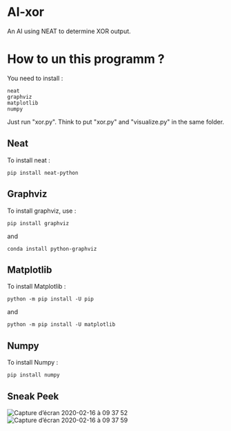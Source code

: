 # AI-xor

An AI using NEAT to determine XOR output.

# How to un this programm ? 

You need to install :

```
neat 
graphviz 
matplotlib
numpy
```

Just run "xor.py". Think to put "xor.py" and "visualize.py" in the same folder. 

## Neat 

To install neat : 

```
pip install neat-python
```

## Graphviz

To install graphviz, use : 

```
pip install graphviz
```
and
```
conda install python-graphviz
```

## Matplotlib 

To install Matplotlib : 

``` 
python -m pip install -U pip
```
and 
```
python -m pip install -U matplotlib
```

## Numpy

To install Numpy : 

```
pip install numpy
```

## Sneak Peek 

![Capture d’écran 2020-02-16 à 09 37 52](https://user-images.githubusercontent.com/51634013/74603373-29455880-50b3-11ea-80b8-fe42dd9aa9a0.png)
![Capture d’écran 2020-02-16 à 09 37 59](https://user-images.githubusercontent.com/51634013/74603374-2ba7b280-50b3-11ea-8153-39aef1e0cd9e.png)
